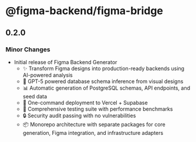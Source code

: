 # @figma-backend/figma-bridge

## 0.2.0

### Minor Changes

- Initial release of Figma Backend Generator
  - ✨ Transform Figma designs into production-ready backends using AI-powered analysis
  - 🤖 GPT-5 powered database schema inference from visual designs
  - 📊 Automatic generation of PostgreSQL schemas, API endpoints, and seed data
  - 🚀 One-command deployment to Vercel + Supabase
  - 🧪 Comprehensive testing suite with performance benchmarks
  - 🔒 Security audit passing with no vulnerabilities
  - 📦 Monorepo architecture with separate packages for core generation, Figma integration, and infrastructure adapters
